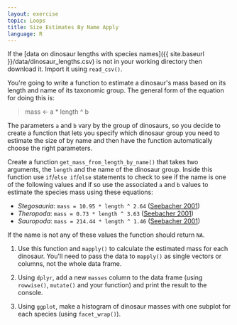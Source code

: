 ```yaml
---
layout: exercise
topic: Loops
title: Size Estimates By Name Apply
language: R
---
```


If the [data on dinosaur lengths with species names]({{ site.baseurl }}/data/dinosaur_lengths.csv) is not in your working directory then download it. Import it using `read_csv()`.

You're going to write a function to estimate a dinosaur's mass based on its length and name of its taxonomic group.
The general form of the equation for doing this is:

> mass <- a * length ^ b

The parameters `a` and `b` vary by the group of dinosaurs, so you
decide to create a function that lets you specify which dinosaur group you need
to estimate the size of by name and then have the function automatically choose
the right parameters.

Create a function `get_mass_from_length_by_name()` that takes two arguments,
the `length` and the name of the dinosaur group. Inside this function use
`if`/`else if`/`else` statements to check to see if the name is one of the
following values and if so use the associated `a` and `b` values to estimate the
species mass using these equations:

* *Stegosauria*:  `mass = 10.95 * length ^ 2.64` ([Seebacher 2001](http://www.jstor.org/stable/4524171))
* *Theropoda*:  `mass = 0.73 * length ^ 3.63` ([Seebacher 2001](http://www.jstor.org/stable/4524171))
* *Sauropoda*:  `mass = 214.44 * length ^ 1.46` ([Seebacher 2001](http://www.jstor.org/stable/4524171))

If the name is not any of these values the function should return `NA`.

1. Use this function and `mapply()` to calculate the estimated mass for each dinosaur. You'll need to pass the data to `mapply()` as single vectors or columns, not the whole data frame.

2. Using `dplyr`, add a new `masses` column to the data frame (using `rowwise()`, `mutate()` and your function) and print the result to the console.

3. Using `ggplot`, make a histogram of dinosaur masses with one subplot for each species (using `facet_wrap()`).
